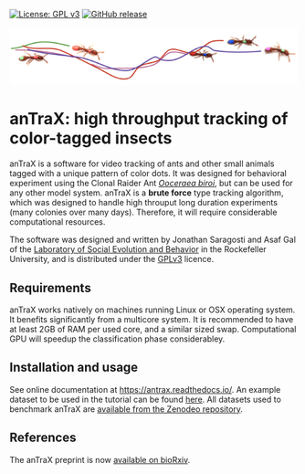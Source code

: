 [![License: GPL v3](https://img.shields.io/badge/License-GPLv3-blue.svg)](https://www.gnu.org/licenses/gpl-3.0)
[![GitHub release](https://img.shields.io/github/release/Naereen/StrapDown.js.svg)](https://GitHub.com/Social-Evolution-and-Behavior/anTraX/releases/)


![trails](https://github.com/Social-Evolution-and-Behavior/anTraX/blob/master/docs/images/trails.png)

# **anTraX**: high throughput tracking of color-tagged insects

anTraX is a software for video tracking of ants and other small animals tagged with a unique pattern of color dots. It was designed for behavioral experiment using the Clonal Raider Ant [*Ooceraea biroi*](https://en.m.wikipedia.org/wiki/Ooceraea_biroi), but can be used for any other model system. anTraX is a **brute force** type tracking algorithm, which was designed to handle high throuput long duration experiments (many colonies over many days). Therefore, it will require considerable computational resources. 

The software was designed and written by Jonathan Saragosti and Asaf Gal of the [Laboratory of Social Evolution and Behavior](https://www.rockefeller.edu/research/2280-kronauer-laboratory/) in the Rockefeller University, and is distributed under the [GPLv3](https://github.com/Social-Evolution-and-Behavior/CATT/blob/master/LICENSE) licence.


## Requirements

anTraX works natively on machines running Linux or OSX operating system. It benefits significantly from a multicore system. It is recommended to have at least 2GB of RAM per used core, and a similar sized swap. Computational GPU will speedup the classification phase considerabley. 


## Installation and usage

See online documentation at https://antrax.readthedocs.io/. An example dataset to be used in the tutorial can be found [here](https://github.com/Social-Evolution-and-Behavior/anTraX-data). All datasets used to benchmark anTraX are [available from the Zenodeo repository](https://zenodo.org/record/3740547).

## References

The anTraX preprint is now [available on bioRxiv](https://www.biorxiv.org/content/10.1101/2020.04.29.068478v1).
